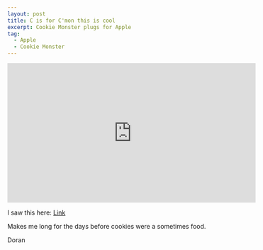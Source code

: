 ```yaml
---
layout: post
title: C is for C'mon this is cool
excerpt: Cookie Monster plugs for Apple
tag:
  - Apple
  - Cookie Monster
---
```


<iframe width="560" height="315" src="https://www.youtube.com/embed/Wk5qT_814xM" frameborder="0" allowfullscreen></iframe>

I saw this here: [Link](http://www.theverge.com/2016/4/7/11388556/cookie-monster-apple-siri-commercial-so-cute)

Makes me long for the days before cookies were a sometimes food.

Doran
